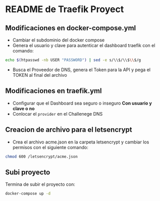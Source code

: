 # README de Traefik Proyect
## Modificaciones en docker-compose.yml
- Cambiar el subdominio del docker compose 
- Genera el usuario y clave para autenticar el dashboard traefik con el comando: 
```sh
echo $(htpasswd -nb USER "PASSWORD") | sed -e s/\\$/\\$\\$/g
```
- Busca el Proveedor de DNS, genera el Token para la API y pega el TOKEN al final del archivo
## Modificaciones en traefik.yml
- Configurar que el Dashboard sea seguro o inseguro **Con usuario y clave o no**
- Conlocar el `provider` en el Challenege DNS
## Creacion de archivo para el letsencrypt
- Crea el archivo acme.json en la carpeta letsencrypt y cambiar los permisos con el siguiente comando:
```sh
chmod 600 /letsencrypt/acme.json
```
## Subi proyecto
Termina de subir el proyecto con:
```sh
docker-compose up -d
```